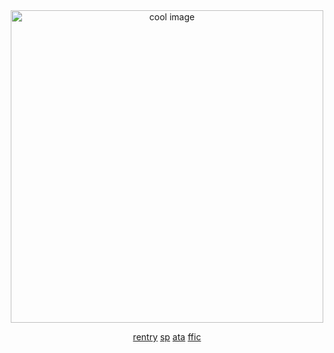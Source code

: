<div align="center">
  


  <img src="https://files.catbox.moe/5j0wxz.png" alt="cool image" width="500"/>

 
   [rentry](https://rentry.co/constrz)
  [sp](https://azurewrathes.straw.page) [ata](https://constrz.atabook.org/) [ffic](https://rentry.co/verycoolomegaverse)

  
</div>
